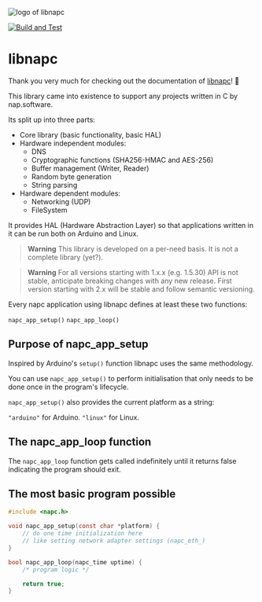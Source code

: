 ![logo of libnapc](https://static.nap-software.com/github/libnapc/logo.png?)

[![Build and Test](https://github.com/libnapc/libnapc/actions/workflows/main.yaml/badge.svg)](https://github.com/libnapc/libnapc/actions/workflows/main.yaml)

# libnapc

Thank you very much for checking out the documentation of [libnapc](https://libnapc.nap-software.com/)! 🎉

This library came into existence to support any projects written in C by nap.software.

Its split up into three parts:

- Core library (basic functionality, basic HAL)
- Hardware independent modules:
  - DNS
  - Cryptographic functions (SHA256-HMAC and AES-256)
  - Buffer management (Writer, Reader)
  - Random byte generation
  - String parsing
- Hardware dependent modules:
  - Networking (UDP)
  - FileSystem

It provides HAL (Hardware Abstraction Layer) so that applications written in it can be run both on Arduino and Linux.

> **Warning**
> This library is developed on a per-need basis. It is not a complete library (yet?).

> **Warning**
> For all versions starting with 1.x.x (e.g. 1.5.30) API is not stable, anticipate breaking changes with any new release.
> First version starting with 2.x will be stable and follow semantic versioning.

Every napc application using libnapc defines at least these two functions:

`napc_app_setup()`
`napc_app_loop()`

## Purpose of napc_app_setup
Inspired by Arduino's `setup()` function libnapc uses the same methodology.

You can use `napc_app_setup()` to perform initialisation that only needs to be done once in the program's lifecycle.

`napc_app_setup()` also provides the current platform as a string:

`"arduino"` for Arduino.
`"linux"` for Linux.

## The napc_app_loop function
The `napc_app_loop` function gets called indefinitely until it returns false indicating the program should exit.

## The most basic program possible

```c
#include <napc.h>

void napc_app_setup(const char *platform) {
	// do one time initialization here
	// like setting network adapter settings (napc_eth_)
}

bool napc_app_loop(napc_time uptime) {
	/* program logic */

	return true;
}
```

